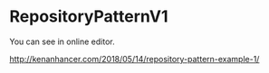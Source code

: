 # RepositoryPatternV1


You can see in online editor.

http://kenanhancer.com/2018/05/14/repository-pattern-example-1/
